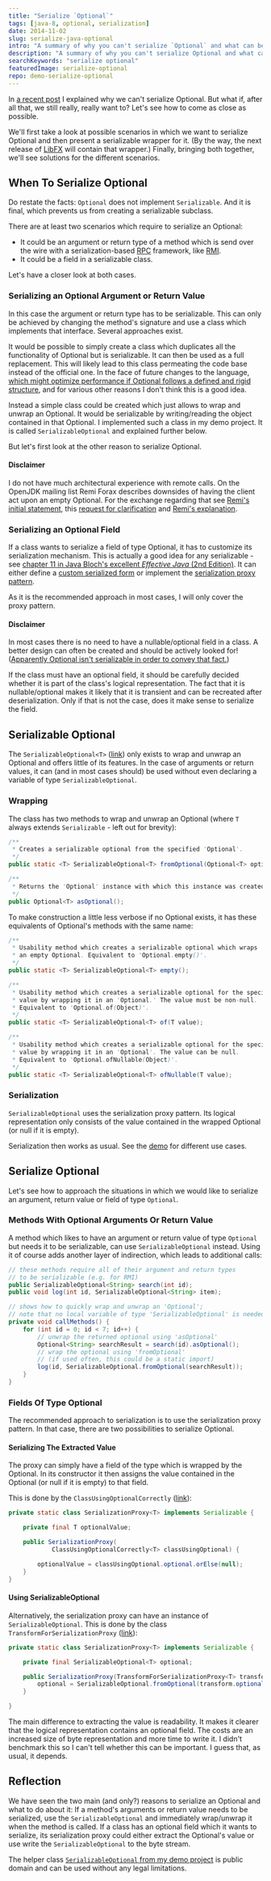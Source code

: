 ```yaml
---
title: "Serialize `Optional`"
tags: [java-8, optional, serialization]
date: 2014-11-02
slug: serialize-java-optional
intro: "A summary of why you can't serialize `Optional` and what can be done to deal with that limitation if necessary."
description: "A summary of why you can't serialize Optional and what can be done to deal with that limitation if necessary."
searchKeywords: "serialize optional"
featuredImage: serialize-optional
repo: demo-serialize-optional
---
```


In [a recent post](why-isnt-java-optional-serializable) I explained why we can't serialize Optional.
But what if, after all that, we still really, really want to?
Let's see how to come as close as possible.

We'll first take a look at possible scenarios in which we want to serialize Optional and then present a serializable wrapper for it.
(By the way, the next release of [LibFX](tag:libfx) will contain that wrapper.)
Finally, bringing both together, we'll see solutions for the different scenarios.

## When To Serialize Optional

Do restate the facts: `Optional` does not implement `Serializable`.
And it is final, which prevents us from creating a serializable subclass.

There are at least two scenarios which require to serialize an Optional:

-   It could be an argument or return type of a method which is send over the wire with a serialization-based [RPC](http://en.wikipedia.org/wiki/Remote_procedure_call) framework, like [RMI](http://en.wikipedia.org/wiki/Java_remote_method_invocation).
-   It could be a field in a serializable class.

Let's have a closer look at both cases.

### Serializing an Optional Argument or Return Value

In this case the argument or return type has to be serializable.
This can only be achieved by changing the method's signature and use a class which implements that interface.
Several approaches exist.

It would be possible to simply create a class which duplicates all the functionality of Optional but is serializable.
It can then be used as a full replacement.
This will likely lead to this class permeating the code base instead of the official one.
In the face of future changes to the language, [which might optimize performance if Optional follows a defined and rigid structure](why-isnt-java-optional-serializable#value-types), and for various other reasons I don't think this is a good idea.

Instead a simple class could be created which just allows to wrap and unwrap an Optional.
It would be serializable by writing/reading the object contained in that Optional.
I implemented such a class in my demo project.
It is called `SerializableOptional` and explained further below.

But let's first look at the other reason to serialize Optional.

#### Disclaimer

I do not have much architectural experience with remote calls.
On the OpenJDK mailing list Remi Forax describes downsides of having the client act upon an empty Optional.
For the exchange regarding that see [Remi's initial statement](http://mail.openjdk.java.net/pipermail/jdk8-dev/2013-September/003218.html), this [request for clarification](http://mail.openjdk.java.net/pipermail/jdk8-dev/2013-September/003221.html) and [Remi's explanation](http://mail.openjdk.java.net/pipermail/jdk8-dev/2013-September/003223.html).

### Serializing an Optional Field

If a class wants to serialize a field of type Optional, it has to customize its serialization mechanism.
This is actually a good idea for any serializable - see [chapter 11 in Java Bloch's excellent *Effective Java* (2nd Edition)](http://books.google.de/books?id=ka2VUBqHiWkC&pg=PA289&source=gbs_toc_r&cad=3#v=onepage&q&f=false).
It can either define a [custom serialized form](java-concepts-serialization#custom-serialized-form) or implement the [serialization proxy pattern](java-serialization-proxy-pattern).

As it is the recommended approach in most cases, I will only cover the proxy pattern.

#### Disclaimer

In most cases there is no need to have a nullable/optional field in a class.
A better design can often be created and should be actively looked for!
([Apparently Optional isn't serializable in order to convey that fact.](why-isnt-java-optional-serializable#return-type))

If the class must have an optional field, it should be carefully decided whether it is part of the class's logical representation.
The fact that it is nullable/optional makes it likely that it is transient and can be recreated after deserialization.
Only if that is not the case, does it make sense to serialize the field.

## Serializable Optional

The `SerializableOptional<T>` ([link](https://github.com/CodeFX-org/demo-serialize-optional/blob/master/src/org/codefx/lab/optional/SerializableOptional.java)) only exists to wrap and unwrap an Optional and offers little of its features.
In the case of arguments or return values, it can (and in most cases should) be used without even declaring a variable of type `SerializableOptional`.

### Wrapping

The class has two methods to wrap and unwrap an Optional (where `T` always extends `Serializable` - left out for brevity):

```java
/**
 * Creates a serializable optional from the specified 'Optional'.
 */
public static <T> SerializableOptional<T> fromOptional(Optional<T> optional);

/**
 * Returns the 'Optional' instance with which this instance was created.
 */
public Optional<T> asOptional();
```

To make construction a little less verbose if no Optional exists, it has these equivalents of Optional's methods with the same name:

```java
/**
 * Usability method which creates a serializable optional which wraps
 * an empty Optional. Equivalent to 'Optional.empty()'.
 */
public static <T> SerializableOptional<T> empty();

/**
 * Usability method which creates a serializable optional for the specified
 * value by wrapping it in an 'Optional.' The value must be non-null.
 * Equivalent to 'Optional.of(Object)'.
 */
public static <T> SerializableOptional<T> of(T value);

/**
 * Usability method which creates a serializable optional for the specified
 * value by wrapping it in an 'Optional'. The value can be null.
 * Equivalent to 'Optional.ofNullable(Object)'.
 */
public static <T> SerializableOptional<T> ofNullable(T value);
```

### Serialization

`SerializableOptional` uses the serialization proxy pattern.
Its logical representation only consists of the value contained in the wrapped Optional (or null if it is empty).

Serialization then works as usual.
See the [demo](https://github.com/CodeFX-org/demo-serialize-optional/blob/master/src/org/codefx/lab/optional/Demo.java) for different use cases.

## Serialize Optional

Let's see how to approach the situations in which we would like to serialize an argument, return value or field of type `Optional`.

### Methods With Optional Arguments Or Return Value

A method which likes to have an argument or return value of type `Optional` but needs it to be serializable, can use `SerializableOptional` instead.
Using it of course adds another layer of indirection, which leads to additional calls:

```java
// these methods require all of their argument and return types
// to be serializable (e.g. for RMI)
public SerializableOptional<String> search(int id);
public void log(int id, SerializableOptional<String> item);

// shows how to quickly wrap and unwrap an 'Optional';
// note that no local variable of type 'SerializableOptional' is needed
private void callMethods() {
	for (int id = 0; id < 7; id++) {
		// unwrap the returned optional using 'asOptional'
		Optional<String> searchResult = search(id).asOptional();
		// wrap the optional using 'fromOptional'
		// (if used often, this could be a static import)
		log(id, SerializableOptional.fromOptional(searchResult));
	}
}
```

### Fields Of Type Optional

The recommended approach to serialization is to use the serialization proxy pattern.
In that case, there are two possibilities to serialize Optional.

#### Serializing The Extracted Value

The proxy can simply have a field of the type which is wrapped by the Optional.
In its constructor it then assigns the value contained in the Optional (or null if it is empty) to that field.

This is done by the `ClassUsingOptionalCorrectly` ([link](https://github.com/CodeFX-org/demo-serialize-optional/blob/master/src/org/codefx/lab/optional/ClassUsingOptionalCorrectly.java)):

```java
private static class SerializationProxy<T> implements Serializable {

	private final T optionalValue;

	public SerializationProxy(
			ClassUsingOptionalCorrectly<T> classUsingOptional) {

		optionalValue = classUsingOptional.optional.orElse(null);
	}
}
```

#### Using SerializableOptional

Alternatively, the serialization proxy can have an instance of `SerializableOptional`.
This is done by the class `TransformForSerializationProxy` ([link](https://github.com/CodeFX-org/demo-serialize-optional/blob/master/src/org/codefx/lab/optional/TransformForSerializationProxy.java)):

```java
private static class SerializationProxy<T> implements Serializable {

	private final SerializableOptional<T> optional;

	public SerializationProxy(TransformForSerializationProxy<T> transform) {
		optional = SerializableOptional.fromOptional(transform.optional);
	}

}
```

The main difference to extracting the value is readability.
It makes it clearer that the logical representation contains an optional field.
The costs are an increased size of byte representation and more time to write it.
I didn't benchmark this so I can't tell whether this can be important.
I guess that, as usual, it depends.

## Reflection

We have seen the two main (and only?) reasons to serialize an Optional and what to do about it: If a method's arguments or return value needs to be serialized, use the `SerializableOptional` and immediately wrap/unwrap it when the method is called.
If a class has an optional field which it wants to serialize, its serialization proxy could either extract the Optional's value or use write the `SerializableOptional` to the byte stream.

The helper class [`SerializableOptional` from my demo project](https://github.com/CodeFX-org/demo-serialize-optional/blob/master/src/org/codefx/lab/optional/SerializableOptional.java) is public domain and can be used without any legal limitations.
